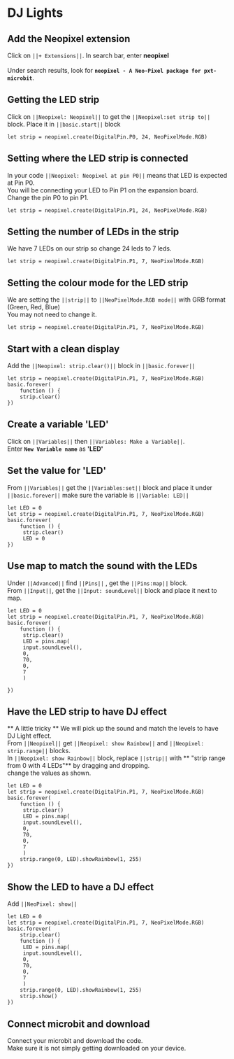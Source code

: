 # DJ Lights

## Add the Neopixel extension
Click on ``||+ Extensions||``. In search bar, enter **neopixel**  
<br> Under search results, look for **`` neopixel - A Neo-Pixel package for pxt-microbit ``**.

## Getting the LED strip 
Click on ``||Neopixel: Neopixel||`` to get the ``||Neopixel:set strip to||`` block. Place it in ``||basic.start||`` block
```blocks
let strip = neopixel.create(DigitalPin.P0, 24, NeoPixelMode.RGB)
```
## Setting where the LED strip is connected
In your code ``||Neopixel: Neopixel at pin P0||`` means that LED is expected at Pin P0. 
<br>You will be connecting your LED to Pin P1 on the expansion board. <br>
Change the pin P0 to pin P1.
```blocks
let strip = neopixel.create(DigitalPin.P1, 24, NeoPixelMode.RGB)
```
## Setting the number of LEDs in the strip
We have 7 LEDs on our strip so change 24 leds to 7 leds. <br> 
```blocks
let strip = neopixel.create(DigitalPin.P1, 7, NeoPixelMode.RGB)
```
## Setting the colour mode for the LED strip
We are setting the ``||strip||`` to ``||NeoPixelMode.RGB mode||`` with GRB format (Green, Red, Blue)
<br> You may not need to change it.
```blocks
let strip = neopixel.create(DigitalPin.P1, 7, NeoPixelMode.RGB)
```

## Start with a clean display
Add the ``||Neopixel: strip.clear()||`` block in ``||basic.forever||``

```blocks
let strip = neopixel.create(DigitalPin.P1, 7, NeoPixelMode.RGB)
basic.forever(
    function () {
    strip.clear()
})
```
## Create a variable 'LED'
Click on ``||Variables||`` then ``||Variables: Make a Variable||``. <br>
Enter  **``New Variable name``**  as **'LED'**

## Set the value for 'LED'
From ``||Variables||`` get the ``||Variables:set||`` block and place it under ``||basic.forever||`` make sure the variable is ``||Variable: LED||``
```blocks
let LED = 0
let strip = neopixel.create(DigitalPin.P1, 7, NeoPixelMode.RGB)
basic.forever(
    function () {
     strip.clear()
     LED = 0
})
```

## Use map to match the sound with the LEDs
Under ``||Advanced||`` find ``||Pins||`` , get the ``||Pins:map||`` block. 
<br>From ``||Input||``, get the ``||Input: soundLevel||`` block and place it next to map.

```blocks
let LED = 0
let strip = neopixel.create(DigitalPin.P1, 7, NeoPixelMode.RGB)
basic.forever(
    function () {
     strip.clear()
     LED = pins.map(
     input.soundLevel(),
     0,
     70,
     0,
     7
     )

})
```

## Have the LED strip to have DJ effect
** A little tricky **
We will pick up the sound and match the levels to have DJ Light effect.
<br> From ``||Neopixel||`` get ``||Neopixel: show Rainbow||`` and ``||Neopixel: strip.range||`` blocks. 
<br> In ``||Neopixel: show Rainbow||`` block, replace ``||strip||`` with ** "strip range from 0 with 4 LEDs"** by dragging and dropping. 
<br> change the values as shown.
```blocks
let LED = 0
let strip = neopixel.create(DigitalPin.P1, 7, NeoPixelMode.RGB)
basic.forever(
    function () {
     strip.clear()
     LED = pins.map(
     input.soundLevel(),
     0,
     70,
     0,
     7
     )
    strip.range(0, LED).showRainbow(1, 255)
})
```
## Show the LED to have a DJ effect
Add ``||NeoPixel: show||``

```blocks
let LED = 0
let strip = neopixel.create(DigitalPin.P1, 7, NeoPixelMode.RGB)
basic.forever(
    strip.clear()
    function () {
     LED = pins.map(
     input.soundLevel(),
     0,
     70,
     0,
     7
     )
    strip.range(0, LED).showRainbow(1, 255)
    strip.show()
})
```

## Connect microbit and download
Connect your microbit and download the code. <br> 
Make sure it is not simply getting downloaded on your device.
